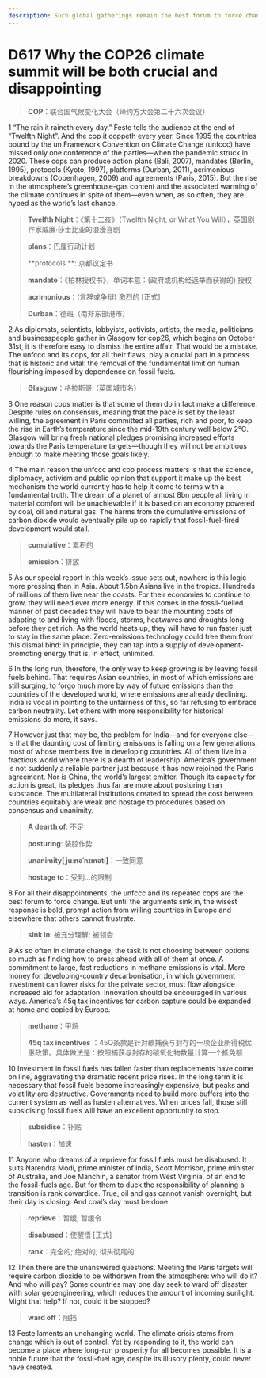 ```yaml
---
description: Such global gatherings remain the best forum to force change
---
```


# D617 Why the COP26 climate summit will be both crucial and disappointing
> **COP**：联合国气候变化大会（缔约方大会第二十六次会议）
 > 

1 “The rain it raineth every day,” Feste tells the audience at the end of “Twelfth Night”. And the cop it coppeth every year. Since 1995 the countries bound by the un Framework Convention on Climate Change (unfccc) have missed only one conference of the parties—when the pandemic struck in 2020. These cops can produce action plans (Bali, 2007), mandates (Berlin, 1995), protocols (Kyoto, 1997), platforms (Durban, 2011), acrimonious breakdowns (Copenhagen, 2009) and agreements (Paris, 2015). But the rise in the atmosphere’s greenhouse-gas content and the associated warming of the climate continues in spite of them—even when, as so often, they are hyped as the world’s last chance.

> **Twelfth Night**：《第十二夜》（Twelfth Night, or What You Will），英国剧作家威廉·莎士比亚的浪漫喜剧
>
> **plans**：巴厘行动计划
>
> **protocols **: 京都议定书
>
> **mandate**：《柏林授权书》，单词本意：(政府或机构经选举而获得的) 授权
>
> **acrimonious**：(言辞或争辩) 激烈的 [正式]
>
> **Durban**：德班（南非东部港市）
>

2 As diplomats, scientists, lobbyists, activists, artists, the media, politicians and businesspeople gather in Glasgow for cop26, which begins on October 31st, it is therefore easy to dismiss the entire affair. That would be a mistake. The unfccc and its cops, for all their flaws, play a crucial part in a process that is historic and vital: the removal of the fundamental limit on human flourishing imposed by dependence on fossil fuels.

> **Glasgow**：格拉斯哥（英国城市名）
>

3 One reason cops matter is that some of them do in fact make a difference. Despite rules on consensus, meaning that the pace is set by the least willing, the agreement in Paris committed all parties, rich and poor, to keep the rise in Earth’s temperature since the mid-19th century well below 2°C. Glasgow will bring fresh national pledges promising increased efforts towards the Paris temperature targets—though they will not be ambitious enough to make meeting those goals likely.

4 The main reason the unfccc and cop process matters is that the science, diplomacy, activism and public opinion that support it make up the best mechanism the world currently has to help it come to terms with a fundamental truth. The dream of a planet of almost 8bn people all living in material comfort will be unachievable if it is based on an economy powered by coal, oil and natural gas. The harms from the cumulative emissions of carbon dioxide would eventually pile up so rapidly that fossil-fuel-fired development would stall.

> **cumulative**：累积的
>
> **emission**：排放
>

5 As our special report in this week’s issue sets out, nowhere is this logic more pressing than in Asia. About 1.5bn Asians live in the tropics. Hundreds of millions of them live near the coasts. For their economies to continue to grow, they will need ever more energy. If this comes in the fossil-fuelled manner of past decades they will have to bear the mounting costs of adapting to and living with floods, storms, heatwaves and droughts long before they get rich. As the world heats up, they will have to run faster just to stay in the same place. Zero-emissions technology could free them from this dismal bind: in principle, they can tap into a supply of development-promoting energy that is, in effect, unlimited.

6 In the long run, therefore, the only way to keep growing is by leaving fossil fuels behind. That requires Asian countries, in most of which emissions are still surging, to forgo much more by way of future emissions than the countries of the developed world, where emissions are already declining. India is vocal in pointing to the unfairness of this, so far refusing to embrace carbon neutrality. Let others with more responsibility for historical emissions do more, it says.

7 However just that may be, the problem for India—and for everyone else—is that the daunting cost of limiting emissions is falling on a few generations, most of whose members live in developing countries. All of them live in a fractious world where there is a dearth of leadership. America’s government is not suddenly a reliable partner just because it has now rejoined the Paris agreement. Nor is China, the world’s largest emitter. Though its capacity for action is great, its pledges thus far are more about posturing than substance. The multilateral institutions created to spread the cost between countries equitably are weak and hostage to procedures based on consensus and unanimity.

> **A dearth of**: 不足
>
> **posturing**: 装腔作势
>
> **unanimity[ˌjuːnəˈnɪməti]**：一致同意
>
> **hostage to**：受到…的限制
>

8 For all their disappointments, the unfccc and its repeated cops are the best forum to force change. But until the arguments sink in, the wisest response is bold, prompt action from willing countries in Europe and elsewhere that others cannot frustrate.

> **sink in**: 被充分理解; 被领会
>

9 As so often in climate change, the task is not choosing between options so much as finding how to press ahead with all of them at once. A commitment to large, fast reductions in methane emissions is vital. More money for developing-country decarbonisation, in which government investment can lower risks for the private sector, must flow alongside increased aid for adaptation. Innovation should be encouraged in various ways. America’s 45q tax incentives for carbon capture could be expanded at home and copied by Europe.

> **methane**：甲烷
>
> **45q tax incentives** ：45Q条款是针对碳捕获与封存的一项企业所得税优惠政策。具体做法是：按照捕获与封存的碳氧化物数量计算一个抵免额
>

10 Investment in fossil fuels has fallen faster than replacements have come on line, aggravating the dramatic recent price rises. In the long term it is necessary that fossil fuels become increasingly expensive, but peaks and volatility are destructive. Governments need to build more buffers into the current system as well as hasten alternatives. When prices fall, those still subsidising fossil fuels will have an excellent opportunity to stop.

> **subsidise**：补贴
>
> **hasten**：加速
>

11 Anyone who dreams of a reprieve for fossil fuels must be disabused. It suits Narendra Modi, prime minister of India, Scott Morrison, prime minister of Australia, and Joe Manchin, a senator from West Virginia,  of an end to the fossil-fuels age. But for them to duck the responsibility of planning a transition is rank cowardice. True, oil and gas cannot vanish overnight, but their day is closing. And coal’s day must be done.

> **reprieve**：暂缓; 暂缓令
>
> **disabused**：使醒悟 [正式]
>
> **rank**：完全的; 绝对的; 彻头彻尾的
>

12 Then there are the unanswered questions. Meeting the Paris targets will require carbon dioxide to be withdrawn from the atmosphere: who will do it? And who will pay? Some countries may one day seek to ward off disaster with solar geoengineering, which reduces the amount of incoming sunlight. Might that help? If not, could it be stopped?

> **ward off**：阻挡
>

13 Feste laments an unchanging world. The climate crisis stems from change which is out of control. Yet by responding to it, the world can become a place where long-run prosperity for all becomes possible. It is a noble future that the fossil-fuel age, despite its illusory plenty, could never have created.

